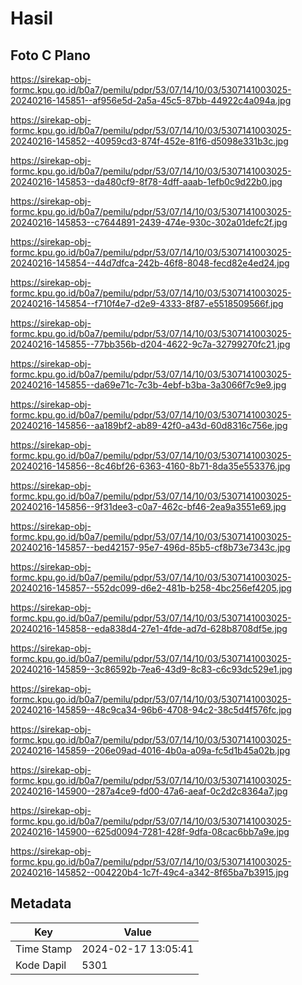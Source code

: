 # Hasil

## Foto C Plano

https://sirekap-obj-formc.kpu.go.id/b0a7/pemilu/pdpr/53/07/14/10/03/5307141003025-20240216-145851--af956e5d-2a5a-45c5-87bb-44922c4a094a.jpg

https://sirekap-obj-formc.kpu.go.id/b0a7/pemilu/pdpr/53/07/14/10/03/5307141003025-20240216-145852--40959cd3-874f-452e-81f6-d5098e331b3c.jpg

https://sirekap-obj-formc.kpu.go.id/b0a7/pemilu/pdpr/53/07/14/10/03/5307141003025-20240216-145853--da480cf9-8f78-4dff-aaab-1efb0c9d22b0.jpg

https://sirekap-obj-formc.kpu.go.id/b0a7/pemilu/pdpr/53/07/14/10/03/5307141003025-20240216-145853--c7644891-2439-474e-930c-302a01defc2f.jpg

https://sirekap-obj-formc.kpu.go.id/b0a7/pemilu/pdpr/53/07/14/10/03/5307141003025-20240216-145854--44d7dfca-242b-46f8-8048-fecd82e4ed24.jpg

https://sirekap-obj-formc.kpu.go.id/b0a7/pemilu/pdpr/53/07/14/10/03/5307141003025-20240216-145854--f710f4e7-d2e9-4333-8f87-e5518509566f.jpg

https://sirekap-obj-formc.kpu.go.id/b0a7/pemilu/pdpr/53/07/14/10/03/5307141003025-20240216-145855--77bb356b-d204-4622-9c7a-32799270fc21.jpg

https://sirekap-obj-formc.kpu.go.id/b0a7/pemilu/pdpr/53/07/14/10/03/5307141003025-20240216-145855--da69e71c-7c3b-4ebf-b3ba-3a3066f7c9e9.jpg

https://sirekap-obj-formc.kpu.go.id/b0a7/pemilu/pdpr/53/07/14/10/03/5307141003025-20240216-145856--aa189bf2-ab89-42f0-a43d-60d8316c756e.jpg

https://sirekap-obj-formc.kpu.go.id/b0a7/pemilu/pdpr/53/07/14/10/03/5307141003025-20240216-145856--8c46bf26-6363-4160-8b71-8da35e553376.jpg

https://sirekap-obj-formc.kpu.go.id/b0a7/pemilu/pdpr/53/07/14/10/03/5307141003025-20240216-145856--9f31dee3-c0a7-462c-bf46-2ea9a3551e69.jpg

https://sirekap-obj-formc.kpu.go.id/b0a7/pemilu/pdpr/53/07/14/10/03/5307141003025-20240216-145857--bed42157-95e7-496d-85b5-cf8b73e7343c.jpg

https://sirekap-obj-formc.kpu.go.id/b0a7/pemilu/pdpr/53/07/14/10/03/5307141003025-20240216-145857--552dc099-d6e2-481b-b258-4bc256ef4205.jpg

https://sirekap-obj-formc.kpu.go.id/b0a7/pemilu/pdpr/53/07/14/10/03/5307141003025-20240216-145858--eda838d4-27e1-4fde-ad7d-628b8708df5e.jpg

https://sirekap-obj-formc.kpu.go.id/b0a7/pemilu/pdpr/53/07/14/10/03/5307141003025-20240216-145859--3c86592b-7ea6-43d9-8c83-c6c93dc529e1.jpg

https://sirekap-obj-formc.kpu.go.id/b0a7/pemilu/pdpr/53/07/14/10/03/5307141003025-20240216-145859--48c9ca34-96b6-4708-94c2-38c5d4f576fc.jpg

https://sirekap-obj-formc.kpu.go.id/b0a7/pemilu/pdpr/53/07/14/10/03/5307141003025-20240216-145859--206e09ad-4016-4b0a-a09a-fc5d1b45a02b.jpg

https://sirekap-obj-formc.kpu.go.id/b0a7/pemilu/pdpr/53/07/14/10/03/5307141003025-20240216-145900--287a4ce9-fd00-47a6-aeaf-0c2d2c8364a7.jpg

https://sirekap-obj-formc.kpu.go.id/b0a7/pemilu/pdpr/53/07/14/10/03/5307141003025-20240216-145900--625d0094-7281-428f-9dfa-08cac6bb7a9e.jpg

https://sirekap-obj-formc.kpu.go.id/b0a7/pemilu/pdpr/53/07/14/10/03/5307141003025-20240216-145852--004220b4-1c7f-49c4-a342-8f65ba7b3915.jpg


## Metadata

| Key        | Value               |
| ---------- | ------------------- |
| Time Stamp | 2024-02-17 13:05:41 |
| Kode Dapil | 5301                |



